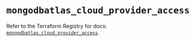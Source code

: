 # `mongodbatlas_cloud_provider_access`

Refer to the Terraform Registry for docs: [`mongodbatlas_cloud_provider_access`](https://registry.terraform.io/providers/mongodb/mongodbatlas/1.14.0/docs/resources/cloud_provider_access).
